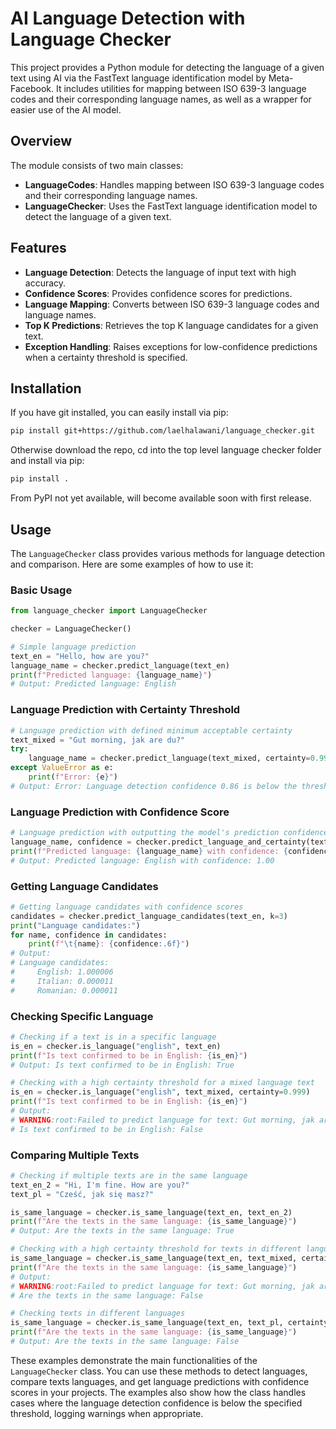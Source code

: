 # AI Language Detection with Language Checker

This project provides a Python module for detecting the language of a given text using AI via the FastText language identification model by Meta-Facebook. It includes utilities for mapping between ISO 639-3 language codes and their corresponding language names, as well as a wrapper for easier use of the AI model.

## Overview

The module consists of two main classes:

- **LanguageCodes**: Handles mapping between ISO 639-3 language codes and their corresponding language names.
- **LanguageChecker**: Uses the FastText language identification model to detect the language of a given text.


## Features

- **Language Detection**: Detects the language of input text with high accuracy.
- **Confidence Scores**: Provides confidence scores for predictions.
- **Language Mapping**: Converts between ISO 639-3 language codes and language names.
- **Top K Predictions**: Retrieves the top K language candidates for a given text.
- **Exception Handling**: Raises exceptions for low-confidence predictions when a certainty threshold is specified.

## Installation

If you have git installed, you can easily install via pip:

```bash
pip install git+https://github.com/laelhalawani/language_checker.git
```

Otherwise download the repo, cd into the top level language checker folder and install via pip:

```bash
pip install .
```

From PyPI not yet available, will become available soon with first release.

## Usage

The `LanguageChecker` class provides various methods for language detection and comparison. Here are some examples of how to use it:

### Basic Usage

```python
from language_checker import LanguageChecker

checker = LanguageChecker()

# Simple language prediction
text_en = "Hello, how are you?"
language_name = checker.predict_language(text_en)
print(f"Predicted language: {language_name}")
# Output: Predicted language: English
```

### Language Prediction with Certainty Threshold

```python
# Language prediction with defined minimum acceptable certainty
text_mixed = "Gut morning, jak are du?"
try:
    language_name = checker.predict_language(text_mixed, certainty=0.999)
except ValueError as e:
    print(f"Error: {e}")
# Output: Error: Language detection confidence 0.86 is below the threshold of 1.00.
```

### Language Prediction with Confidence Score

```python
# Language prediction with outputting the model's prediction confidence
language_name, confidence = checker.predict_language_and_certainty(text_en)
print(f"Predicted language: {language_name} with confidence: {confidence:.2f}")
# Output: Predicted language: English with confidence: 1.00
```

### Getting Language Candidates

```python
# Getting language candidates with confidence scores
candidates = checker.predict_language_candidates(text_en, k=3)
print("Language candidates:")
for name, confidence in candidates:
    print(f"\t{name}: {confidence:.6f}")
# Output:
# Language candidates:
#     English: 1.000006
#     Italian: 0.000011
#     Romanian: 0.000011
```

### Checking Specific Language

```python
# Checking if a text is in a specific language
is_en = checker.is_language("english", text_en)
print(f"Is text confirmed to be in English: {is_en}")
# Output: Is text confirmed to be in English: True

# Checking with a high certainty threshold for a mixed language text
is_en = checker.is_language("english", text_mixed, certainty=0.999)
print(f"Is text confirmed to be in English: {is_en}")
# Output:
# WARNING:root:Failed to predict language for text: Gut morning, jak are du?, returning False.
# Is text confirmed to be in English: False
```

### Comparing Multiple Texts

```python
# Checking if multiple texts are in the same language
text_en_2 = "Hi, I'm fine. How are you?"
text_pl = "Cześć, jak się masz?"

is_same_language = checker.is_same_language(text_en, text_en_2)
print(f"Are the texts in the same language: {is_same_language}")
# Output: Are the texts in the same language: True

# Checking with a high certainty threshold for texts in different languages
is_same_language = checker.is_same_language(text_en, text_mixed, certainty=0.999)
print(f"Are the texts in the same language: {is_same_language}")
# Output:
# WARNING:root:Failed to predict language for text: Gut morning, jak are du?, returning False.
# Are the texts in the same language: False

# Checking texts in different languages
is_same_language = checker.is_same_language(text_en, text_pl, certainty=0.8)
print(f"Are the texts in the same language: {is_same_language}")
# Output: Are the texts in the same language: False
```

These examples demonstrate the main functionalities of the `LanguageChecker` class. You can use these methods to detect languages, compare texts languages, and get language predictions with confidence scores in your projects. The examples also show how the class handles cases where the language detection confidence is below the specified threshold, logging warnings when appropriate.
